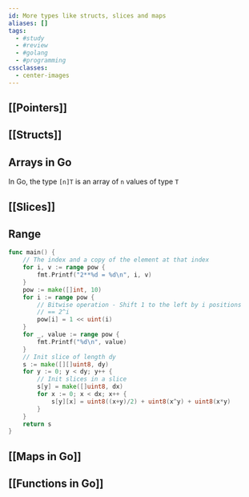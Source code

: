 ```yaml
---
id: More types like structs, slices and maps
aliases: []
tags:
  - #study
  - #review
  - #golang
  - #programming
cssclasses:
  - center-images
---
```


## [[Pointers]]

## [[Structs]]

## Arrays in Go

In Go, the type `[n]T` is an array of `n` values of type `T`

## [[Slices]]

## Range

```go
func main() {
	// The index and a copy of the element at that index
	for i, v := range pow {
		fmt.Printf("2**%d = %d\n", i, v)
	}
	pow := make([]int, 10)
	for i := range pow {
		// Bitwise operation - Shift 1 to the left by i positions
		// == 2^i
		pow[i] = 1 << uint(i)
	}
	for _, value := range pow {
		fmt.Printf("%d\n", value)
	}
	// Init slice of length dy
	s := make([][]uint8, dy)
	for y := 0; y < dy; y++ {
		// Init slices in a slice
		s[y] = make([]uint8, dx)
		for x := 0; x < dx; x++ {
			s[y][x] = uint8((x+y)/2) + uint8(x^y) + uint8(x*y)
		}
	}
	return s
}

```

## [[Maps in Go]]

## [[Functions in Go]]
